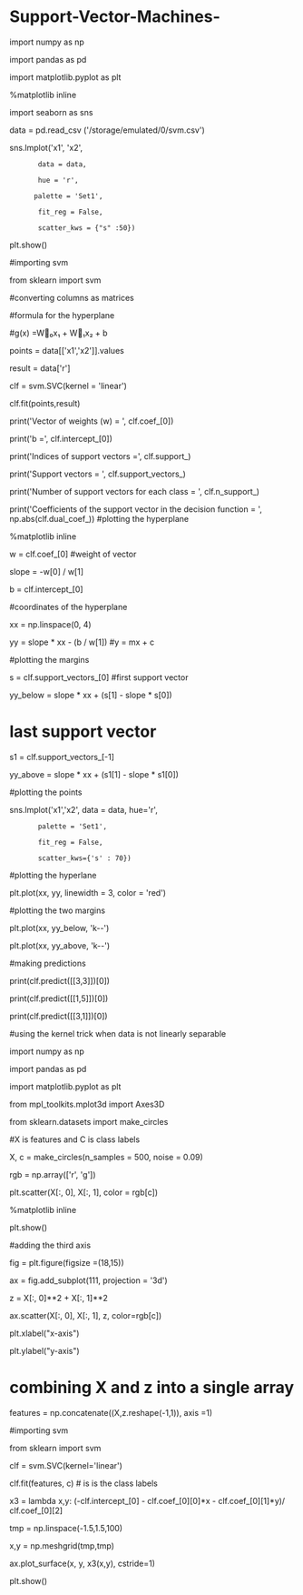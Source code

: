 # Support-Vector-Machines-
import numpy as np 

import pandas as pd

import matplotlib.pyplot as plt 

%matplotlib inline 

import seaborn as sns

data = pd.read_csv ('/storage/emulated/0/svm.csv')

sns.lmplot('x1', 'x2',

           data = data, 

           hue = 'r', 

          palette = 'Set1', 

           fit_reg = False, 

           scatter_kws = {"s" :50})

plt.show() 

#importing svm

from sklearn import svm

#converting columns as matrices

#formula for the hyperplane

#g(x) =W⃗₀x₁ + W⃗₁x₂ + b

points = data[['x1','x2']].values

result = data['r'] 

clf = svm.SVC(kernel = 'linear') 

clf.fit(points,result)

print('Vector of weights (w) = ', clf.coef_[0])

print('b =', clf.intercept_[0])

print('Indices of support vectors =', clf.support_)

print('Support vectors = ', clf.support_vectors_) 

print('Number of support vectors for each class = ', clf.n_support_) 

print('Coefficients of the support vector in the decision function = ', np.abs(clf.dual_coef_)) 
#plotting the hyperplane

%matplotlib inline 

w = clf.coef_[0] #weight of vector

slope = -w[0] / w[1]

b = clf.intercept_[0]

#coordinates of the hyperplane 

xx = np.linspace(0, 4)

yy = slope * xx - (b / w[1]) #y = mx + c

#plotting the margins

s = clf.support_vectors_[0] #first support vector 

yy_below = slope * xx + (s[1] - slope * s[0])

# last support vector

s1 = clf.support_vectors_[-1]

yy_above = slope * xx + (s1[1] - slope * s1[0])

#plotting the points 

sns.lmplot('x1','x2', data = data, hue='r', 

           palette = 'Set1', 

           fit_reg = False, 

           scatter_kws={'s' : 70})

#plotting the hyperlane 

plt.plot(xx, yy, linewidth = 3, color = 'red') 

#plotting the two margins 

plt.plot(xx, yy_below, 'k--') 

plt.plot(xx, yy_above, 'k--')

#making predictions

print(clf.predict([[3,3]])[0])

print(clf.predict([[1,5]])[0])

print(clf.predict([[3,1]])[0])

#using the kernel trick when data is not linearly separable

import numpy as np 

import pandas as pd 

import matplotlib.pyplot as plt 

from mpl_toolkits.mplot3d import Axes3D 

from sklearn.datasets import make_circles

#X is features and C is class labels

X, c = make_circles(n_samples = 500, noise = 0.09)

rgb = np.array(['r', 'g']) 

plt.scatter(X[:, 0], X[:, 1], color = rgb[c]) 

%matplotlib inline 

plt.show() 

#adding the third axis

fig = plt.figure(figsize =(18,15)) 

ax = fig.add_subplot(111, projection = '3d')

z = X[:, 0]**2 + X[:, 1]**2

ax.scatter(X[:, 0], X[:, 1], z, color=rgb[c]) 

plt.xlabel("x-axis") 

plt.ylabel("y-axis") 

# combining X and z into a single array 

features = np.concatenate((X,z.reshape(-1,1)), axis =1)

#importing svm

from sklearn import svm

clf = svm.SVC(kernel='linear')

clf.fit(features, c) # is is the class labels

x3 = lambda x,y: (-clf.intercept_[0] - clf.coef_[0][0]*x - clf.coef_[0][1]*y)/ clf.coef_[0][2] 

tmp = np.linspace(-1.5,1.5,100)

x,y = np.meshgrid(tmp,tmp)

ax.plot_surface(x, y, x3(x,y), cstride=1)

plt.show()


